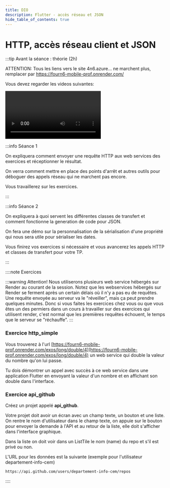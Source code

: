 ```yaml
---
title: DIO
description: Flutter - accès réseau et JSON
hide_table_of_contents: true
---
```


# HTTP, accès réseau client et JSON

<Row>

<Column>

:::tip Avant la séance : théorie (2h)

ATTENTION: Tous les liens vers le site 4n6.azure... ne marchent plus, remplacer par https://fourn6-mobile-prof.onrender.com/

Vous devez regarder les videos suivantes:

<Video url="https://youtu.be/ZPbeMhcKITE" />

**[code accès simple](https://github.com/departement-info-cem/5N6-mobile-2-Nouveau/tree/main/code/http/01-acces_simple)**

<Video url="https://youtu.be/23q3vKf7lpA" />

**[objet JSON et liste](https://github.com/departement-info-cem/5N6-mobile-2-Nouveau/tree/main/code/http/02-json_list)**

<Video url="https://youtu.be/cukpZ2ORbsI" />

**[Envoi POST et gestion des erreurs](https://github.com/departement-info-cem/5N6-mobile-2-Nouveau/tree/main/code/http/03-post_json_error)**

<Video url="https://youtu.be/DRhf5rFLvgI" />

**[Gestion des cookies](https://github.com/departement-info-cem/5N6-mobile-2-Nouveau/tree/main/code/http/04-cookie_devtools)**

Pour avoir un exemple de sérialisation des dates en JSON vous pouvez regarder les **TODO** dans l'exemple suivant:

**[Gestion des dates](https://github.com/departement-info-cem/5N6-mobile-2-Nouveau/tree/main/code/date_json)**

:::

</Column>

<Column>

:::info Séance 1

On expliquera comment envoyer une requête HTTP aux web services des exercices et réceptionner le résultat.

On verra comment mettre en place des points d'arrêt et autres outils pour déboguer des appels réseau qui ne marchent pas encore.

Vous travaillerez sur les exercices.

:::

:::info Séance 2

On expliquera à quoi servent les différentes classes de transfert et comment fonctionne la generation de code pour JSON.

On fera une démo sur la personnalisation de la sérialisation d'une propriété qui nous sera utile pour sérialiser les dates.

Vous finirez vos exercices si nécessaire et vous avancerez les appels HTTP et classes de transfert pour votre TP.

:::

</Column>

</Row>

::::note Exercices

:::warning Attention!
Nous utiliserons plusieurs web service hébergés sur Render au courant de la session. 
Notez que les webservices hébergés sur Render se ferment après un certain délais où il n'y a pas eu de requêtes.
Une requête envoyée au serveur va le "réveiller", mais ça peut prendre quelques minutes.
Donc si vous faites les exercices chez vous ou que vous êtes un des permiers dans un cours à travailler sur des exercices qui utilisent render, c'est normal que les premières requêtes échouent, le temps que le serveur se "réchauffe".
:::

### Exercice http_simple

Vous trouverez à l'url [https://fourn6-mobile-prof.onrender.com/exos/long/double/4](https://fourn6-mobile-prof.onrender.com/exos/long/double/4) un web service qui double la valeur du nombre qu'on lui passe.

Tu dois démontrer un appel avec succès à ce web service dans une application Flutter en envoyant la valeur d'un nombre et en affichant son double dans l'interface.

### Exercice api_github

Créez un projet appelé **api_github**.

Votre projet doit avoir un écran avec un champ texte, un bouton et une liste. On rentre le nom d'utilisateur dans le champ texte, on appuie sur le bouton pour envoyer la demande à l'API et au retour de la liste, elle doit s'afficher dans l'interface graphique.

Dans la liste on doit voir dans un ListTile le nom (name) du repo et s'il est privé ou non.

L'URL pour les données est la suivante (exemple pour l'utilisateur departement-info-cem)

```text
https://api.github.com/users/departement-info-cem/repos
```

::::
